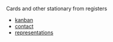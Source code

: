 Cards and other stationary from registers

* [kanban](https://openregister.github.io/cards/kanban.html)
* [contact](https://openregister.github.io/cards/contact.html)
* [representations](https://openregister.github.io/cards/representations.html)

